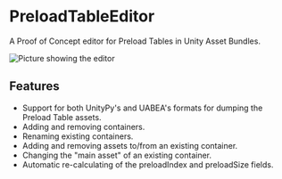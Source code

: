 # PreloadTableEditor

A Proof of Concept editor for Preload Tables in Unity Asset Bundles.

![Picture showing the editor](https://i.imgur.com/fEa4Xnc.png "The editor")<br>

## Features
- Support for both UnityPy's and UABEA's formats for dumping the Preload Table assets.
- Adding and removing containers.
- Renaming existing containers.
- Adding and removing assets to/from an existing container.
- Changing the "main asset" of an existing container.
- Automatic re-calculating of the preloadIndex and preloadSize fields.
